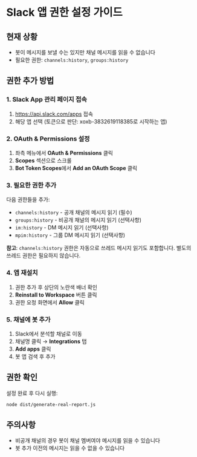# Slack 앱 권한 설정 가이드

## 현재 상황
- 봇이 메시지를 보낼 수는 있지만 채널 메시지를 읽을 수 없습니다
- 필요한 권한: `channels:history`, `groups:history`

## 권한 추가 방법

### 1. Slack App 관리 페이지 접속
1. https://api.slack.com/apps 접속
2. 해당 앱 선택 (토큰으로 판단: xoxb-3832619118385로 시작하는 앱)

### 2. OAuth & Permissions 설정
1. 좌측 메뉴에서 **OAuth & Permissions** 클릭
2. **Scopes** 섹션으로 스크롤
3. **Bot Token Scopes**에서 **Add an OAuth Scope** 클릭

### 3. 필요한 권한 추가
다음 권한들을 추가:
- `channels:history` - 공개 채널의 메시지 읽기 (필수)
- `groups:history` - 비공개 채널의 메시지 읽기 (선택사항)
- `im:history` - DM 메시지 읽기 (선택사항)
- `mpim:history` - 그룹 DM 메시지 읽기 (선택사항)

**참고**: `channels:history` 권한은 자동으로 쓰레드 메시지 읽기도 포함합니다. 별도의 쓰레드 권한은 필요하지 않습니다.

### 4. 앱 재설치
1. 권한 추가 후 상단의 노란색 배너 확인
2. **Reinstall to Workspace** 버튼 클릭
3. 권한 요청 화면에서 **Allow** 클릭

### 5. 채널에 봇 추가
1. Slack에서 분석할 채널로 이동
2. 채널명 클릭 → **Integrations** 탭
3. **Add apps** 클릭
4. 봇 앱 검색 후 추가

## 권한 확인
설정 완료 후 다시 실행:
```bash
node dist/generate-real-report.js
```

## 주의사항
- 비공개 채널의 경우 봇이 채널 멤버여야 메시지를 읽을 수 있습니다
- 봇 추가 이전의 메시지는 읽을 수 없을 수 있습니다